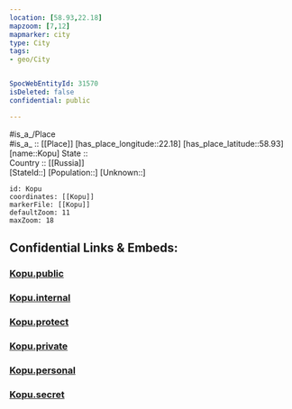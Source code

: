 ```yaml
---
location: [58.93,22.18] 
mapzoom: [7,12] 
mapmarker: city 
type: City
tags:
- geo/City


SpocWebEntityId: 31570
isDeleted: false
confidential: public

---
```

#is_a_/Place  
#is_a_ :: [[Place]] 
[has_place_longitude::22.18] 
[has_place_latitude::58.93] 
[name::Kopu] 
State ::  
Country :: [[Russia]]  
[StateId::] 
[Population::] 
[Unknown::] 


```leaflet
id: Kopu
coordinates: [[Kopu]] 
markerFile: [[Kopu]] 
defaultZoom: 11 
maxZoom: 18
```


## Confidential Links & Embeds: 

### [Kopu.public](/_public/\Earth\Continent\Europe\Europe~North\Estonia\Counties~Estonia\Hiiu\CityKopu.public.md) 

### [Kopu.internal](/_internal/\Earth\Continent\Europe\Europe~North\Estonia\Counties~Estonia\Hiiu\CityKopu.internal.md) 

### [Kopu.protect](/_protect/\Earth\Continent\Europe\Europe~North\Estonia\Counties~Estonia\Hiiu\CityKopu.protect.md) 

### [Kopu.private](/_private/\Earth\Continent\Europe\Europe~North\Estonia\Counties~Estonia\Hiiu\CityKopu.private.md) 

### [Kopu.personal](/_personal/\Earth\Continent\Europe\Europe~North\Estonia\Counties~Estonia\Hiiu\CityKopu.personal.md) 

### [Kopu.secret](/_secret/\Earth\Continent\Europe\Europe~North\Estonia\Counties~Estonia\Hiiu\CityKopu.secret.md)

